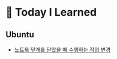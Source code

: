 # 📝 Today I Learned

## Ubuntu

* [노트북 덮개를 닫았을 때 수행하는 작업 변경](https://github.com/nbsp1221/til/blob/main/ubuntu/change-lid-close-behavior.md)
